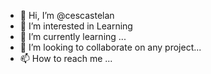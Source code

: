 - 👋 Hi, I’m @cescastelan
- 👀 I’m interested in Learning 
- 🌱 I’m currently learning ...
- 💞️ I’m looking to collaborate on any project...
- 📫 How to reach me ...

<!---
cescastelan/cescastelan is a ✨ special ✨ repository because its `README.md` (this file) appears on your GitHub profile.
You can click the Preview link to take a look at your changes.
--->
